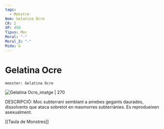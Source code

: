 ```yaml
---
tags:
  - Monstre
Nom: Gelatina Ocre
CR: 2
XP: 450
Tipus: Moc
Moral: "-"
Moral_2: "-"
Mida: G
---
```

# Gelatina Ocre

```statblock
monster: Gelatina Ocre
```

![Gelatina Ocre_imatge | 270](https://www.dndbeyond.com/avatars/thumbnails/30834/156/1000/1000/638063882689085149.png)

DESCRIPCIÓ: 
Moc subterrani semblant a amebes gegants daurades, dissolvents que ataca sobretot en masmorres subterrànies. Es reprodueixen asexualment.

[[Taula de Monstres]]

